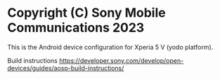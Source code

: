 Copyright (C) Sony Mobile Communications 2023
=============================================

This is the Android device configuration for Xperia 5 V (yodo platform).

Build instructions
https://developer.sony.com/develop/open-devices/guides/aosp-build-instructions/
